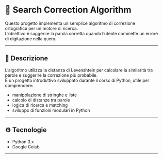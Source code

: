 # 🧩 Search Correction Algorithm

Questo progetto implementa un semplice algoritmo di correzione ortografica per un motore di ricerca.  
L’obiettivo è suggerire la parola corretta quando l’utente commette un errore di digitazione nella query.

---

## 🧠 Descrizione

L’algoritmo utilizza la distanza di Levenshtein per calcolare la similarità tra parole e suggerire la correzione più probabile.  
È un progetto introduttivo sviluppato durante il corso di Python, utile per comprendere:

- manipolazione di stringhe e liste  
- calcolo di distanze tra parole  
- logica di ricerca e matching  
- sviluppo di funzioni modulari in Python  

---

## ⚙️ Tecnologie
- Python 3.x    
- Google Colab  

---
